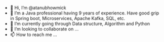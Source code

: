 - 👋 Hi, I’m @atanubhowmick
- 👀 I’m a Java professional having 9 years of experience. Have good grip in Spring boot, Microservices, Apache Kafka, SQL, etc.
- 🌱 I’m currently going through Data structure, Algorithm and Python
- 💞️ I’m looking to collaborate on ...
- 📫 How to reach me ...

<!---
atanubhowmick/atanubhowmick is a ✨ special ✨ repository because its `README.md` (this file) appears on your GitHub profile.
You can click the Preview link to take a look at your changes.
--->
